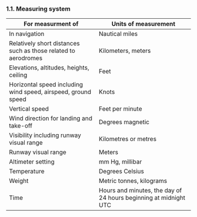 ### 1.1. Measuring system

| For measurment of                                            | Units of measurement                                         |
| ------------------------------------------------------------ | ------------------------------------------------------------ |
| In navigation                                                | Nautical miles                                               |
| Relatively short distances such as those related to aerodromes | Kilometers, meters                                           |
| Elevations, altitudes, heights, ceiling                      | Feet                                                         |
| Horizontal speed including wind speed, airspeed, ground speed | Knots                                                        |
| Vertical speed                                               | Feet per minute                                              |
| Wind direction for landing and take-off                      | Degrees magnetic                                             |
| Visibility including runway visual range                     | Kilometres or metres                                         |
| Runway visual range                                          | Meters                                                       |
| Altimeter setting                                            | mm Hg, millibar                                              |
| Temperature                                                  | Degrees Celsius                                              |
| Weight                                                       | Metric tonnes, kilograms                                     |
| Time                                                         | Hours and minutes, the day of 24 hours beginning at midnight UTC |